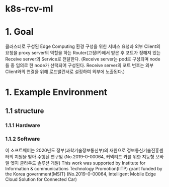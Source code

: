 k8s-rcv-ml
=================
# 1. Goal
클러스터로 구성된 Edge Computing 환경 구성을 위한 서비스 요청과 
외부 Client의 요청을 proxy server의 역할을 하는 Router(고정IP)에서 받은 후 포트가 정해져 있는 Receive server의 Service로 전달한다. (Receive server는 pod로 구성되며 node들 중 임의로 한 node가 선택되어 구성된다. Receive server의 포트 번호는 외부 Client와의 연결을 위해 로드밸런서로 설정하여 외부에 노출된다.)
# 1. Example Environment
## 1.1 structure

### 1.1.1 Hardware

### 1.1.2 Software


이 소프트웨어는 2020년도 정부(과학기술정보통신부)의 재원으로 정보통신기술진흥센터의 지원을 받아 수행된 연구임
(No.2019-0-00064, 커넥티드 카를 위한 지능형 모바일 엣지 클라우드 솔루션 개발)
This work was supported by Institute for Information & communications Technology Promotion(IITP) grant funded by the Korea government(MSIT)
(No.2019-0-00064, Intelligent Mobile Edge Cloud Solution for Connected Car)
